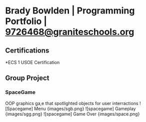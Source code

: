 # Brady Bowlden | Programming Portfolio | 9726468@graniteschools.org

## Certifications
*ECS 1 USOE Certification

## Group Project

### SpaceGame
OOP graphics ga,e that spotlighted objects for user interractions
![Spacegame] Menu {images/sgb.png}
![spacegame] Gameplay {images/sgg.png}
![spacegame] Game Over {images/space.png}
